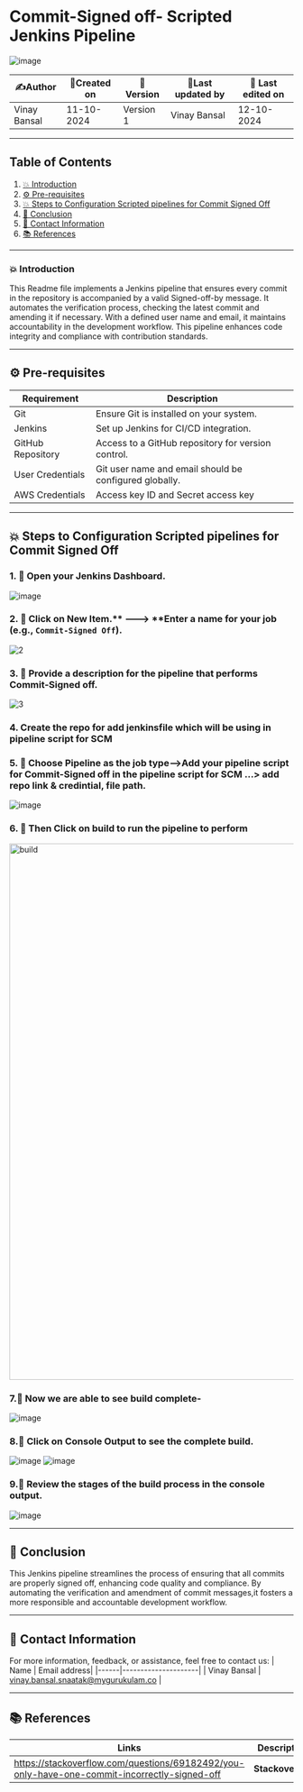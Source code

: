 # Commit-Signed off- Scripted Jenkins Pipeline  
![image](https://github.com/user-attachments/assets/80a75bdc-d164-43de-946b-e0bed04067c6)


| ✍️Author      | 📅Created on  |📌 Version    | 📝Last updated by |📅 Last edited on |
|-------------|-------------|------------|-----------------|----------------|
| Vinay Bansal| 11-10-2024  | Version 1  | Vinay Bansal    | 12-10-2024     |

---
## Table of Contents
1. [💥 Introduction](#-introduction)
2. [⚙️ Pre-requisites](#-pre-requisites)
3. [💥 Steps to Configuration Scripted pipelines for Commit Signed Off](#-steps-to-conguration-scripted-pipelines-for-commit-signed-off)
4. [📛 Conclusion](#-conclusion)
5. [📧 Contact Information](#-contact-information)
6. [📚 References](#-references)

---
### 💥 Introduction
This Readme file implements a Jenkins pipeline that ensures every commit in the repository is accompanied by a valid Signed-off-by message. It automates the verification process, checking the latest commit and amending it if necessary. With a defined user name and email,
it maintains accountability in the development workflow. This pipeline enhances code integrity and compliance with contribution standards.

---

## ⚙️ Pre-requisites

| Requirement          | Description                                               |
|---------------------|-----------------------------------------------------------|
| Git                 | Ensure Git is installed on your system.                  |
| Jenkins             | Set up Jenkins for CI/CD integration.                     |
| GitHub Repository    | Access to a GitHub repository for version control.        |
| User Credentials    | Git user name and email should be configured globally.    |
|AWS Credentials |Access key ID and Secret access key|


---

## 💥 Steps to Configuration Scripted pipelines for Commit Signed Off

### 1. 🚀 Open your Jenkins Dashboard.
![image](https://github.com/user-attachments/assets/8388e339-d07b-4acd-9e65-c52935634788)


### 2. 🚀 Click on **New Item**.** ---> **Enter a name for your job (e.g., `Commit-Signed Off`).
![2](https://github.com/user-attachments/assets/f84d7dd1-d975-4f15-b782-40e1745dc640)

### 3. 🚀 Provide a description for the pipeline that performs Commit-Signed off.
![3](https://github.com/user-attachments/assets/5694abe0-8dbc-4902-b7ec-c7c424d29158)


### 4. Create the repo for add jenkinsfile which will be using in pipeline script for SCM



### 5. 🚀 Choose Pipeline as the job type-->Add your pipeline script for Commit-Signed off in the pipeline script for SCM ...> add repo link & credintial, file path.
![image](https://github.com/user-attachments/assets/a0255aaa-9d71-4871-ba34-3969dad5dd5a)


### 6. 🚀 Then Click on build to run the pipeline to perform
<img width="952" alt="build" src="https://github.com/user-attachments/assets/8e0b140e-3cb9-4b40-babd-75fb6963a653">

### 7.🚀 Now we are able to see build complete-
![image](https://github.com/user-attachments/assets/bbad46f7-4bcb-4f80-8ff0-129cfd7cfeb5)


### 8.🚀 Click on Console Output to see the complete build.
![image](https://github.com/user-attachments/assets/fe73aea4-7697-4098-aa01-f5ff8f779572)
![image](https://github.com/user-attachments/assets/c60289ad-7481-41e8-b09f-f45de86c68e3)

### 9.🚀 Review the stages of the build process in the console output.
![image](https://github.com/user-attachments/assets/aee537c3-7b1c-42b2-a9fd-3002bc18b89f)


---

## 📛 Conclusion
This Jenkins pipeline streamlines the process of ensuring that all commits are properly signed off, enhancing code quality and compliance. 
By automating the verification and amendment of commit messages,it fosters a more responsible and accountable development workflow.

---

##  📧 Contact Information
For more information, feedback, or assistance, feel free to contact us:
| Name | Email address|
|------|---------------------|
| Vinay Bansal | vinay.bansal.snaatak@mygurukulam.co |

---
## 📚 References
| Links                                             | Descriptions                                                    |
|---------------------------------------------------|-----------------------------------------------------------------|
|https://stackoverflow.com/questions/69182492/you-only-have-one-commit-incorrectly-signed-off| **Stackoverflow** |

